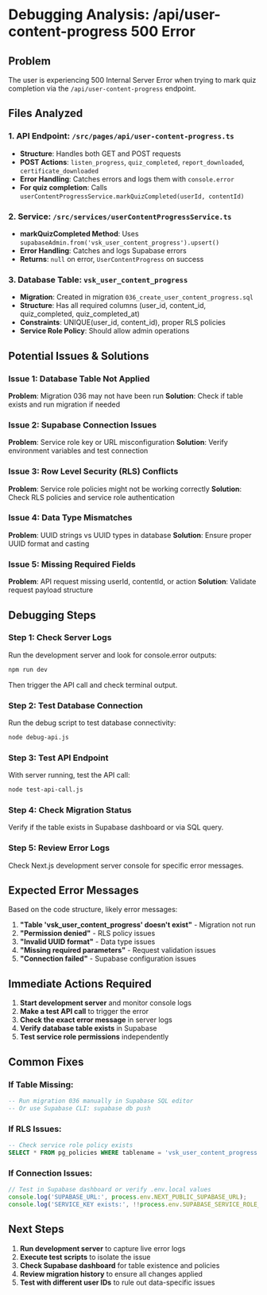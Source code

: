 # Debugging Analysis: /api/user-content-progress 500 Error

## Problem
The user is experiencing 500 Internal Server Error when trying to mark quiz completion via the `/api/user-content-progress` endpoint.

## Files Analyzed

### 1. API Endpoint: `/src/pages/api/user-content-progress.ts`
- **Structure**: Handles both GET and POST requests
- **POST Actions**: `listen_progress`, `quiz_completed`, `report_downloaded`, `certificate_downloaded`
- **Error Handling**: Catches errors and logs them with `console.error`
- **For quiz completion**: Calls `userContentProgressService.markQuizCompleted(userId, contentId)`

### 2. Service: `/src/services/userContentProgressService.ts`
- **markQuizCompleted Method**: Uses `supabaseAdmin.from('vsk_user_content_progress').upsert()`
- **Error Handling**: Catches and logs Supabase errors
- **Returns**: `null` on error, `UserContentProgress` on success

### 3. Database Table: `vsk_user_content_progress`
- **Migration**: Created in migration `036_create_user_content_progress.sql`
- **Structure**: Has all required columns (user_id, content_id, quiz_completed, quiz_completed_at)
- **Constraints**: UNIQUE(user_id, content_id), proper RLS policies
- **Service Role Policy**: Should allow admin operations

## Potential Issues & Solutions

### Issue 1: Database Table Not Applied
**Problem**: Migration 036 may not have been run
**Solution**: Check if table exists and run migration if needed

### Issue 2: Supabase Connection Issues
**Problem**: Service role key or URL misconfiguration
**Solution**: Verify environment variables and test connection

### Issue 3: Row Level Security (RLS) Conflicts
**Problem**: Service role policies might not be working correctly
**Solution**: Check RLS policies and service role authentication

### Issue 4: Data Type Mismatches
**Problem**: UUID strings vs UUID types in database
**Solution**: Ensure proper UUID format and casting

### Issue 5: Missing Required Fields
**Problem**: API request missing userId, contentId, or action
**Solution**: Validate request payload structure

## Debugging Steps

### Step 1: Check Server Logs
Run the development server and look for console.error outputs:
```bash
npm run dev
```
Then trigger the API call and check terminal output.

### Step 2: Test Database Connection
Run the debug script to test database connectivity:
```bash
node debug-api.js
```

### Step 3: Test API Endpoint
With server running, test the API call:
```bash
node test-api-call.js
```

### Step 4: Check Migration Status
Verify if the table exists in Supabase dashboard or via SQL query.

### Step 5: Review Error Logs
Check Next.js development server console for specific error messages.

## Expected Error Messages

Based on the code structure, likely error messages:
1. **"Table 'vsk_user_content_progress' doesn't exist"** - Migration not run
2. **"Permission denied"** - RLS policy issues
3. **"Invalid UUID format"** - Data type issues
4. **"Missing required parameters"** - Request validation issues
5. **"Connection failed"** - Supabase configuration issues

## Immediate Actions Required

1. **Start development server** and monitor console logs
2. **Make a test API call** to trigger the error
3. **Check the exact error message** in server logs
4. **Verify database table exists** in Supabase
5. **Test service role permissions** independently

## Common Fixes

### If Table Missing:
```sql
-- Run migration 036 manually in Supabase SQL editor
-- Or use Supabase CLI: supabase db push
```

### If RLS Issues:
```sql
-- Check service role policy exists
SELECT * FROM pg_policies WHERE tablename = 'vsk_user_content_progress';
```

### If Connection Issues:
```javascript
// Test in Supabase dashboard or verify .env.local values
console.log('SUPABASE_URL:', process.env.NEXT_PUBLIC_SUPABASE_URL);
console.log('SERVICE_KEY exists:', !!process.env.SUPABASE_SERVICE_ROLE_KEY);
```

## Next Steps

1. **Run development server** to capture live error logs
2. **Execute test scripts** to isolate the issue
3. **Check Supabase dashboard** for table existence and policies
4. **Review migration history** to ensure all changes applied
5. **Test with different user IDs** to rule out data-specific issues
